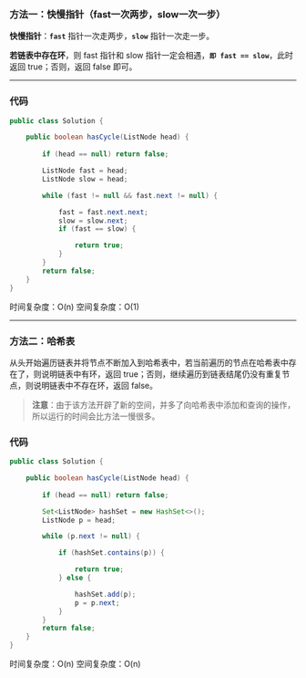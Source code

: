 ### 方法一：快慢指针（fast一次两步，slow一次一步）
**快慢指针**：**`fast`** 指针一次走两步，**`slow`** 指针一次走一步。

**若链表中存在环**，则 fast 指针和 slow 指针一定会相遇，**`即 fast == slow`**，此时返回 true；否则，返回 false 即可。

---
### 代码
```java
public class Solution {

    public boolean hasCycle(ListNode head) {
        
        if (head == null) return false;

        ListNode fast = head;
        ListNode slow = head;

        while (fast != null && fast.next != null) {

            fast = fast.next.next;
            slow = slow.next;
            if (fast == slow) {

                return true;
            }
        }
        return false;
    }
}
```
时间复杂度：O(n)
空间复杂度：O(1)

---
### 方法二：哈希表
从头开始遍历链表并将节点不断加入到哈希表中，若当前遍历的节点在哈希表中存在了，则说明链表中有环，返回 true；否则，继续遍历到链表结尾仍没有重复节点，则说明链表中不存在环，返回 false。

>**注意**：由于该方法开辟了新的空间，并多了向哈希表中添加和查询的操作，所以运行的时间会比方法一慢很多。

### 代码
```java
public class Solution {

    public boolean hasCycle(ListNode head) {
        
        if (head == null) return false;

        Set<ListNode> hashSet = new HashSet<>();
        ListNode p = head;

        while (p.next != null) {

            if (hashSet.contains(p)) {

                return true;
            } else {

                hashSet.add(p);
                p = p.next;
            }
        }
        return false;
    }
}
```
时间复杂度：O(n)
空间复杂度：O(n)